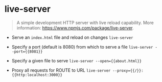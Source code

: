 # live-server
> A simple development HTTP server with live reload capability.
> More information: <https://www.npmjs.com/package/live-server>.

- Serve an `index.html` file and reload on changes
`live-server`

- Specify a port (default is 8080) from which to serve a file
`live-server --port={{8081}}`

- Specify a given file to serve
`live-server --open={{about.html}}`

- Proxy all requests for ROUTE to URL
`live-server --proxy={{/}}:{{http:localhost:3000}}`
